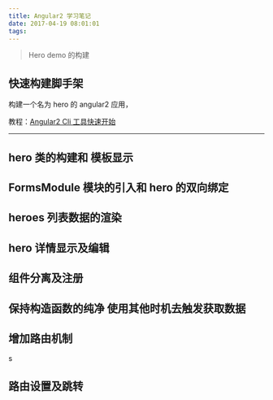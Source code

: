 ```yaml
---
title: Angular2 学习笔记
date: 2017-04-19 08:01:01
tags:
---
```


> Hero demo 的构建

## 快速构建脚手架

构建一个名为 hero 的 angular2 应用，

教程：[Angular2 Cli 工具快速开始](http://angular2.axuer.com/docs/ts/latest/cli-quickstart.html)

---

## hero 类的构建和 模板显示

## FormsModule 模块的引入和 hero 的双向绑定

## heroes 列表数据的渲染

## hero 详情显示及编辑

## 组件分离及注册

## 保持构造函数的纯净 使用其他时机去触发获取数据

## 增加路由机制
s
## 路由设置及跳转
